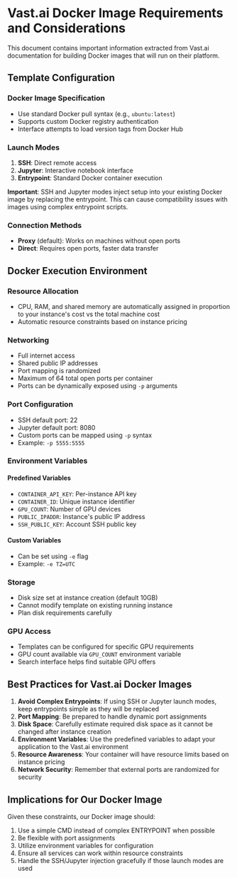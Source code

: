 # Vast.ai Docker Image Requirements and Considerations

This document contains important information extracted from Vast.ai documentation for building Docker images that will run on their platform.

## Template Configuration

### Docker Image Specification
- Use standard Docker pull syntax (e.g., `ubuntu:latest`)
- Supports custom Docker registry authentication
- Interface attempts to load version tags from Docker Hub

### Launch Modes
1. **SSH**: Direct remote access
2. **Jupyter**: Interactive notebook interface
3. **Entrypoint**: Standard Docker container execution

**Important**: SSH and Jupyter modes inject setup into your existing Docker image by replacing the entrypoint. This can cause compatibility issues with images using complex entrypoint scripts.

### Connection Methods
- **Proxy** (default): Works on machines without open ports
- **Direct**: Requires open ports, faster data transfer

## Docker Execution Environment

### Resource Allocation
- CPU, RAM, and shared memory are automatically assigned in proportion to your instance's cost vs the total machine cost
- Automatic resource constraints based on instance pricing

### Networking
- Full internet access
- Shared public IP addresses
- Port mapping is randomized
- Maximum of 64 total open ports per container
- Ports can be dynamically exposed using `-p` arguments

### Port Configuration
- SSH default port: 22
- Jupyter default port: 8080
- Custom ports can be mapped using `-p` syntax
- Example: `-p 5555:5555`

### Environment Variables

#### Predefined Variables
- `CONTAINER_API_KEY`: Per-instance API key
- `CONTAINER_ID`: Unique instance identifier
- `GPU_COUNT`: Number of GPU devices
- `PUBLIC_IPADDR`: Instance's public IP address
- `SSH_PUBLIC_KEY`: Account SSH public key

#### Custom Variables
- Can be set using `-e` flag
- Example: `-e TZ=UTC`

### Storage
- Disk size set at instance creation (default 10GB)
- Cannot modify template on existing running instance
- Plan disk requirements carefully

### GPU Access
- Templates can be configured for specific GPU requirements
- GPU count available via `GPU_COUNT` environment variable
- Search interface helps find suitable GPU offers

## Best Practices for Vast.ai Docker Images

1. **Avoid Complex Entrypoints**: If using SSH or Jupyter launch modes, keep entrypoints simple as they will be replaced
2. **Port Mapping**: Be prepared to handle dynamic port assignments
3. **Disk Space**: Carefully estimate required disk space as it cannot be changed after instance creation
4. **Environment Variables**: Use the predefined variables to adapt your application to the Vast.ai environment
5. **Resource Awareness**: Your container will have resource limits based on instance pricing
6. **Network Security**: Remember that external ports are randomized for security

## Implications for Our Docker Image

Given these constraints, our Docker image should:
1. Use a simple CMD instead of complex ENTRYPOINT when possible
2. Be flexible with port assignments
3. Utilize environment variables for configuration
4. Ensure all services can work within resource constraints
5. Handle the SSH/Jupyter injection gracefully if those launch modes are used